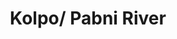 ---
title: "Kolpo/ Pabni River"
title_bn: "কল্প / পাবনি নদী"
description: "It is the sub – tributary of Rani river that ousted from Atrai river near Kathanongla that joined with Barnai river."
---